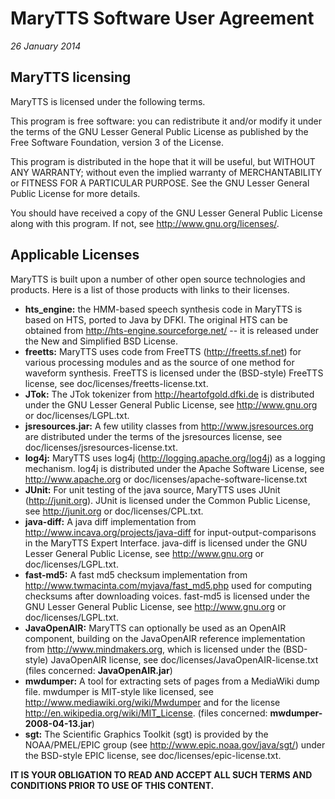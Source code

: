 MaryTTS Software User Agreement
==========================

*26 January 2014*

## MaryTTS licensing
MaryTTS is licensed under the following terms.

This program is free software: you can redistribute it and/or modify it under the terms of the GNU Lesser General Public License as published by the Free Software Foundation, version 3 of the License.

This program is distributed in the hope that it will be useful, but WITHOUT ANY WARRANTY; without even the implied warranty of MERCHANTABILITY or FITNESS FOR A PARTICULAR PURPOSE.  See the GNU Lesser General Public License for more details.

You should have received a copy of the GNU Lesser General Public License along with this program.  If not, see <http://www.gnu.org/licenses/>.


## Applicable Licenses

MaryTTS is built upon a number of other open source technologies and products. Here is a list of those products with links to their licenses.

* **hts_engine:** the HMM-based speech synthesis code in MaryTTS is based on HTS, ported to Java by DFKI. The original HTS can be obtained from http://hts-engine.sourceforge.net/ -- it is released under the New and Simplified BSD License.
* **freetts:** MaryTTS uses code from FreeTTS (http://freetts.sf.net) for various processing modules and as the source of one method for waveform synthesis. FreeTTS is licensed under the (BSD-style) FreeTTS license, see doc/licenses/freetts-license.txt.
* **JTok:** The JTok tokenizer from http://heartofgold.dfki.de is distributed under the GNU Lesser General Public License, see http://www.gnu.org or doc/licenses/LGPL.txt.
* **jsresources.jar:** A few utility classes from http://www.jsresources.org are distributed under the terms of the jsresources license, see doc/licenses/jsresources-license.txt.
* **log4j:** MaryTTS uses log4j (http://logging.apache.org/log4j) as a logging mechanism. log4j is distributed under the Apache Software License, see http://www.apache.org or doc/licenses/apache-software-license.txt
* **JUnit:** For unit testing of the java source, MaryTTS uses JUnit (http://junit.org). JUnit is licensed under the Common Public License, see http://junit.org or doc/licenses/CPL.txt.
* **java-diff:** A java diff implementation from http://www.incava.org/projects/java-diff for input-output-comparisons in the MaryTTS Expert Interface. java-diff is licensed under the GNU Lesser General Public License, see http://www.gnu.org or doc/licenses/LGPL.txt.
* **fast-md5:** A fast md5 checksum implementation from http://www.twmacinta.com/myjava/fast_md5.php used for computing checksums after downloading voices. fast-md5 is licensed under the GNU Lesser General Public License, see http://www.gnu.org or doc/licenses/LGPL.txt.
* **JavaOpenAIR:** MaryTTS can optionally be used as an OpenAIR component, building on the JavaOpenAIR reference implementation from http://www.mindmakers.org, which is licensed under the (BSD-style) JavaOpenAIR license, see doc/licenses/JavaOpenAIR-license.txt (files concerned: **JavaOpenAIR.jar**)
* **mwdumper:** A tool for extracting sets of pages from a MediaWiki dump file. mwdumper is MIT-style like licensed, see http://www.mediawiki.org/wiki/Mwdumper and for the license http://en.wikipedia.org/wiki/MIT_License. (files concerned: **mwdumper-2008-04-13.jar**)
* **sgt:** The Scientific Graphics Toolkit (sgt) is provided by the NOAA/PMEL/EPIC group (see http://www.epic.noaa.gov/java/sgt/) under the BSD-style EPIC license, see doc/licenses/epic-license.txt. 

**IT IS YOUR OBLIGATION TO READ AND ACCEPT ALL SUCH TERMS AND CONDITIONS PRIOR TO USE OF THIS CONTENT.**
